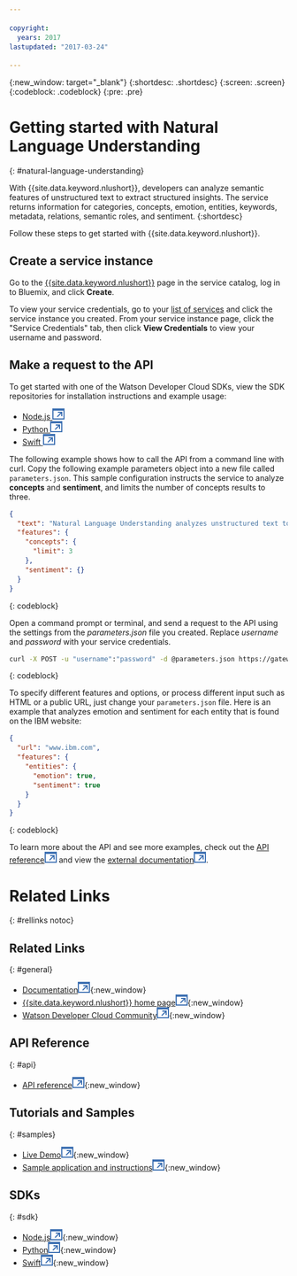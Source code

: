 ```yaml
---

copyright:
  years: 2017
lastupdated: "2017-03-24"

---
```


{:new_window: target="_blank"}
{:shortdesc: .shortdesc}
{:screen: .screen}
{:codeblock: .codeblock}
{:pre: .pre}

# Getting started with Natural Language Understanding
{: #natural-language-understanding}

With {{site.data.keyword.nlushort}}, developers can analyze semantic features of unstructured text to extract structured insights. The service returns information for categories, concepts, emotion, entities, keywords, metadata, relations, semantic roles, and sentiment.
{:shortdesc}

Follow these steps to get started with {{site.data.keyword.nlushort}}.

## Create a service instance

Go to the [{{site.data.keyword.nlushort}}](https://console.ng.bluemix.net/catalog/services/natural-language-understanding) page in the service catalog, log in to Bluemix, and click **Create**.

To view your service credentials, go to your [list of services](https://console.{DomainName}/dashboard/services/) and click the service instance you created. From your service instance page, click the "Service Credentials" tab, then click **View Credentials** to view your username and password.

## Make a request to the API

To get started with one of the Watson Developer Cloud SDKs, view the SDK repositories for installation instructions and example usage:

* [Node.js ![External link icon](../../icons/launch-glyph.svg "External link icon")](https://github.com/watson-developer-cloud/node-sdk)
* [Python ![External link icon](../../icons/launch-glyph.svg "External link icon")](https://github.com/watson-developer-cloud/python-sdk)
* [Swift ![External link icon](../../icons/launch-glyph.svg "External link icon")](https://github.com/watson-developer-cloud/swift-sdk)

The following example shows how to call the API from a command line with curl. Copy the following example parameters object into a new file called `parameters.json`. This sample configuration instructs the service to analyze **concepts** and **sentiment**, and limits the number of concepts results to three.

```json
{
  "text": "Natural Language Understanding analyzes unstructured text to return structured insights",
  "features": {
    "concepts": {
      "limit": 3
    },
    "sentiment": {}
  }
}
```
{: codeblock}

Open a command prompt or terminal, and send a request to the API using the settings from the *parameters.json* file you created. Replace *username* and *password* with your service credentials.

```bash
curl -X POST -u "username":"password" -d @parameters.json https://gateway.watsonplatform.net/natural-language-understanding/api/v1/analyze
```
{: codeblock}

To specify different features and options, or process different input such as HTML or a public URL, just change your
`parameters.json` file. Here is an example that analyzes emotion and sentiment for each entity that is found on the IBM website:

```json
{
  "url": "www.ibm.com",
  "features": {
    "entities": {
      "emotion": true,
      "sentiment": true
    }
  }
}
```
{: codeblock}

To learn more about the API and see more examples, check out the [API reference![External link icon](../../icons/launch-glyph.svg "External link icon")](https://www.ibm.com/watson/developercloud/natural-language-understanding/api/v1/) and view the [external documentation![External link icon](../../icons/launch-glyph.svg "External link icon")](https://www.ibm.com/watson/developercloud/doc/natural-language-understanding/).


# Related Links
{: #rellinks notoc}

## Related Links
{: #general}
* [Documentation![External link icon](../../icons/launch-glyph.svg "External link icon")](https://www.ibm.com/watson/developercloud/doc/natural-language-understanding){:new_window}
* [{{site.data.keyword.nlushort}} home page![External link icon](../../icons/launch-glyph.svg "External link icon")](https://www.ibm.com/watson/developercloud/natural-language-understanding.html){:new_window}
* [Watson Developer Cloud Community![External link icon](../../icons/launch-glyph.svg "External link icon")](https://developer.ibm.com/watson){:new_window}

## API Reference
{: #api}
* [API reference![External link icon](../../icons/launch-glyph.svg "External link icon")](https://www.ibm.com/watson/developercloud/natural-language-understanding/api/v1/){:new_window}

## Tutorials and Samples
{: #samples}
* [Live Demo![External link icon](../../icons/launch-glyph.svg "External link icon")](https://natural-language-understanding-demo.mybluemix.net){:new_window}
* [Sample application and instructions![External link icon](../../icons/launch-glyph.svg "External link icon")](https://github.com/watson-developer-cloud/natural-language-understanding-nodejs){:new_window}

## SDKs
{: #sdk}
* [Node.js![External link icon](../../icons/launch-glyph.svg "External link icon")](https://github.com/watson-developer-cloud/node-sdk){:new_window}
* [Python![External link icon](../../icons/launch-glyph.svg "External link icon")](https://github.com/watson-developer-cloud/python-sdk){:new_window}
* [Swift![External link icon](../../icons/launch-glyph.svg "External link icon")](https://github.com/watson-developer-cloud/swift-sdk){:new_window}
